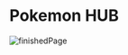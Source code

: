 # Pokemon HUB
![finishedPage](https://user-images.githubusercontent.com/91704816/161129591-4f1fe21d-0f2c-4eab-a4b1-cffa2f5f5cf3.png)
